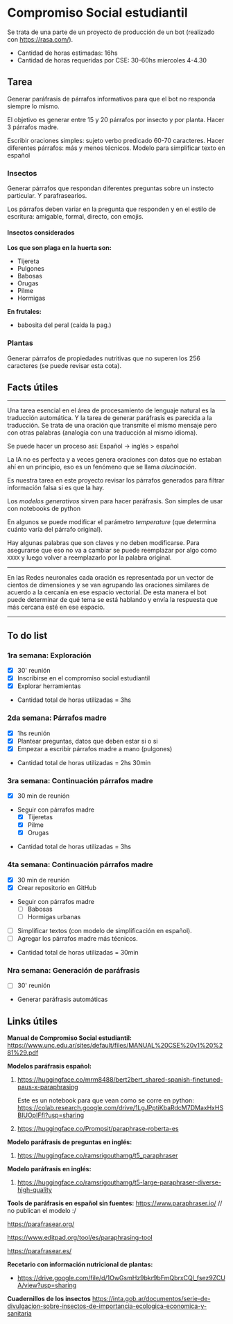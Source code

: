 # Compromiso Social estudiantil
Se trata de una parte de un proyecto de producción de un bot (realizado con https://rasa.com/).

* Cantidad de horas estimadas: 16hs
* Cantidad de horas requeridas por CSE: 30-60hs
miercoles 4-4.30
## Tarea
Generar paráfrasis de párrafos informativos para que el bot no responda siempre lo mismo.

El objetivo es generar entre 15 y 20 párrafos por insecto y por planta.
Hacer 3 párrafos madre.

Escribir oraciones simples: sujeto verbo predicado 60-70 caracteres.
Hacer diferentes párrafos: más y menos técnicos.
Modelo para simplificar texto en español
### Insectos
Generar párrafos que respondan diferentes preguntas sobre un instecto particular. Y parafrasearlos.

Los párrafos deben variar en la pregunta que responden y en el estilo de escritura: amigable, formal, directo, con emojis.

#### Insectos considerados
**Los que son plaga en la huerta son:**
* Tijereta
* Pulgones 
* Babosas
* Orugas
* Pilme
* Hormigas

**En frutales:**
* babosita del peral (caída la pag.)

### Plantas
Generar párrafos de propiedades nutritivas que no superen los 256 caracteres (se puede revisar esta cota).


## Facts útiles
***
Una tarea esencial en el área de procesamiento de lenguaje natural es la traducción automática. Y la tarea de generar paráfrasis es parecida a la traducción.
Se trata de una oración que transmite el mismo mensaje pero con otras palabras (analogía con una traducción al mismo idioma).

Se puede hacer un proceso así:
Español -> inglés > español

La IA no es perfecta y a veces genera oraciones con datos que no estaban ahí en un principio, eso es un fenómeno que se llama *alucinación*.

Es nuestra tarea en este proyecto revisar los párrafos generados para filtrar información falsa si es que la hay.


Los *modelos generativos* sirven para hacer paráfrasis. Son simples de usar con notebooks de python

En algunos se puede modificar el parámetro *temperature* (que determina cuánto varía del párrafo original).

Hay algunas palabras que son claves y no deben modificarse. Para asegurarse que eso no va a cambiar se puede reemplazar por algo como `XXXX` y luego volver a reemplazarlo por la palabra original.

***
En las Redes neuronales cada oración es representada por un vector de cientos de dimensiones y se van agrupando las oraciones similares de acuerdo a la cercanía en ese espacio vectorial. De esta manera el bot puede determinar de qué tema se está hablando y envía la respuesta que más cercana esté en ese espacio.
***

## To do list
<!--Las horas se cuentan desde el comienzo de una weekly hasta la siguiente-->
### 1ra semana: Exploración
+ [x] 30' reunión
+ [x] Inscribirse en el compromiso social estudiantil
+ [x] Explorar herramientas
+ Cantidad total de horas utilizadas = 3hs

### 2da semana: Párrafos madre
+ [x] 1hs reunión
+ [x] Plantear preguntas, datos que deben estar si o si
+ [x] Empezar a escribir párrafos madre a mano (pulgones)
+ Cantidad total de horas utilizadas = 2hs 30min

### 3ra semana: Continuación párrafos madre
- [x] 30 min de reunión
- Seguir con párrafos madre 
	- [x] Tijeretas
	- [x] Pilme
	+ [x] Orugas
+ Cantidad total de horas utilizadas = 3hs

### 4ta semana: Continuación párrafos madre
- [x] 30 min de reunión
- [x] Crear repositorio en GitHub
- Seguir con párrafos madre 
	+ [ ] Babosas
	+ [ ] Hormigas urbanas
+ [ ] Simplificar textos (con modelo de simplificación en español).
+ [ ] Agregar los párrafos madre más técnicos.
+ Cantidad total de horas utilizadas = 30min

### Nra semana: Generación de paráfrasis
+ [ ] 30' reunión
+ Generar paráfrasis automáticas

## Links útiles

**Manual de Compromiso Social estudiantil:**
https://www.unc.edu.ar/sites/default/files/MANUAL%20CSE%20v1%20%281%29.pdf

**Modelos paráfrasis español:**

1. https://huggingface.co/mrm8488/bert2bert_shared-spanish-finetuned-paus-x-paraphrasing

    Este es un notebook para que vean como se corre en python:
    https://colab.research.google.com/drive/1LgJPptiKbaRdcM7DMaxHxHSBIUOpIFfl?usp=sharing

2. https://huggingface.co/Prompsit/paraphrase-roberta-es

**Modelo paráfrasis de preguntas en inglés:**
1. https://huggingface.co/ramsrigouthamg/t5_paraphraser

**Modelo paráfrasis en inglés:**
1. https://huggingface.co/ramsrigouthamg/t5-large-paraphraser-diverse-high-quality

**Tools de paráfrasis en español sin fuentes:**
https://www.paraphraser.io/ // no publican el modelo :/

https://parafrasear.org/

https://www.editpad.org/tool/es/paraphrasing-tool

https://parafrasear.es/


**Recetario con información nutricional de plantas:**
* https://drive.google.com/file/d/1OwGsmHz9bkr9bFmQbrxCQl_fsez9ZCUA/view?usp=sharing

**Cuadernillos de los insectos**
https://inta.gob.ar/documentos/serie-de-divulgacion-sobre-insectos-de-importancia-ecologica-economica-y-sanitaria



